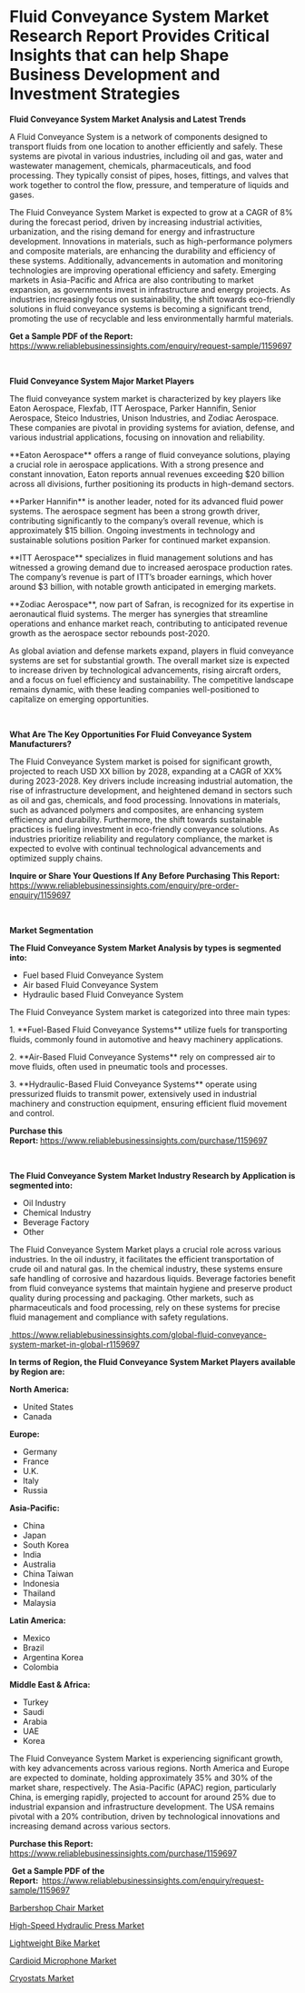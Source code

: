 <p><h1>Fluid Conveyance System Market Research Report Provides Critical Insights that can help Shape Business Development and Investment Strategies</h1></p><p><strong>Fluid Conveyance System Market Analysis and Latest Trends</strong></p>
<p><p>A Fluid Conveyance System is a network of components designed to transport fluids from one location to another efficiently and safely. These systems are pivotal in various industries, including oil and gas, water and wastewater management, chemicals, pharmaceuticals, and food processing. They typically consist of pipes, hoses, fittings, and valves that work together to control the flow, pressure, and temperature of liquids and gases.</p><p>The Fluid Conveyance System Market is expected to grow at a CAGR of 8% during the forecast period, driven by increasing industrial activities, urbanization, and the rising demand for energy and infrastructure development. Innovations in materials, such as high-performance polymers and composite materials, are enhancing the durability and efficiency of these systems. Additionally, advancements in automation and monitoring technologies are improving operational efficiency and safety. Emerging markets in Asia-Pacific and Africa are also contributing to market expansion, as governments invest in infrastructure and energy projects. As industries increasingly focus on sustainability, the shift towards eco-friendly solutions in fluid conveyance systems is becoming a significant trend, promoting the use of recyclable and less environmentally harmful materials.</p></p>
<p><strong>Get a Sample PDF of the Report:&nbsp;</strong> <a href="https://www.reliablebusinessinsights.com/enquiry/request-sample/1159697?utm_campaign=60&utm_medium=2&utm_source=Github&utm_content=ia&utm_term=05122024&utm_id=fluid-conveyance-system">https://www.reliablebusinessinsights.com/enquiry/request-sample/1159697</a></p>
<p>&nbsp;</p>
<p><strong>Fluid Conveyance System Major Market Players</strong></p>
<p><p>The fluid conveyance system market is characterized by key players like Eaton Aerospace, Flexfab, ITT Aerospace, Parker Hannifin, Senior Aerospace, Steico Industries, Unison Industries, and Zodiac Aerospace. These companies are pivotal in providing systems for aviation, defense, and various industrial applications, focusing on innovation and reliability.</p><p>**Eaton Aerospace** offers a range of fluid conveyance solutions, playing a crucial role in aerospace applications. With a strong presence and constant innovation, Eaton reports annual revenues exceeding $20 billion across all divisions, further positioning its products in high-demand sectors.</p><p>**Parker Hannifin** is another leader, noted for its advanced fluid power systems. The aerospace segment has been a strong growth driver, contributing significantly to the company’s overall revenue, which is approximately $15 billion. Ongoing investments in technology and sustainable solutions position Parker for continued market expansion.</p><p>**ITT Aerospace** specializes in fluid management solutions and has witnessed a growing demand due to increased aerospace production rates. The company’s revenue is part of ITT’s broader earnings, which hover around $3 billion, with notable growth anticipated in emerging markets.</p><p>**Zodiac Aerospace**, now part of Safran, is recognized for its expertise in aeronautical fluid systems. The merger has synergies that streamline operations and enhance market reach, contributing to anticipated revenue growth as the aerospace sector rebounds post-2020.</p><p>As global aviation and defense markets expand, players in fluid conveyance systems are set for substantial growth. The overall market size is expected to increase driven by technological advancements, rising aircraft orders, and a focus on fuel efficiency and sustainability. The competitive landscape remains dynamic, with these leading companies well-positioned to capitalize on emerging opportunities.</p></p>
<p>&nbsp;</p>
<p><strong>What Are The Key Opportunities For Fluid Conveyance System Manufacturers?</strong></p>
<p><p>The Fluid Conveyance System market is poised for significant growth, projected to reach USD XX billion by 2028, expanding at a CAGR of XX% during 2023-2028. Key drivers include increasing industrial automation, the rise of infrastructure development, and heightened demand in sectors such as oil and gas, chemicals, and food processing. Innovations in materials, such as advanced polymers and composites, are enhancing system efficiency and durability. Furthermore, the shift towards sustainable practices is fueling investment in eco-friendly conveyance solutions. As industries prioritize reliability and regulatory compliance, the market is expected to evolve with continual technological advancements and optimized supply chains.</p></p>
<p><strong>Inquire or Share Your Questions If Any Before Purchasing This Report:</strong> <a href="https://www.reliablebusinessinsights.com/enquiry/pre-order-enquiry/1159697?utm_campaign=60&utm_medium=2&utm_source=Github&utm_content=ia&utm_term=05122024&utm_id=fluid-conveyance-system">https://www.reliablebusinessinsights.com/enquiry/pre-order-enquiry/1159697</a></p>
<p>&nbsp;</p>
<p><strong>Market Segmentation</strong></p>
<p><strong>The Fluid Conveyance System Market Analysis by types is segmented into:</strong></p>
<p><ul><li>Fuel based Fluid Conveyance System</li><li>Air based Fluid Conveyance System</li><li>Hydraulic based Fluid Conveyance System</li></ul></p>
<p><p>The Fluid Conveyance System market is categorized into three main types: </p><p>1. **Fuel-Based Fluid Conveyance Systems** utilize fuels for transporting fluids, commonly found in automotive and heavy machinery applications. </p><p>2. **Air-Based Fluid Conveyance Systems** rely on compressed air to move fluids, often used in pneumatic tools and processes. </p><p>3. **Hydraulic-Based Fluid Conveyance Systems** operate using pressurized fluids to transmit power, extensively used in industrial machinery and construction equipment, ensuring efficient fluid movement and control.</p></p>
<p><strong>Purchase this Report:&nbsp;</strong><a href="https://www.reliablebusinessinsights.com/purchase/1159697?utm_campaign=60&utm_medium=2&utm_source=Github&utm_content=ia&utm_term=05122024&utm_id=fluid-conveyance-system">https://www.reliablebusinessinsights.com/purchase/1159697</a></p>
<p>&nbsp;</p>
<p><strong>The Fluid Conveyance System Market Industry Research by Application is segmented into:</strong></p>
<p><ul><li>Oil Industry</li><li>Chemical Industry</li><li>Beverage Factory</li><li>Other</li></ul></p>
<p><p>The Fluid Conveyance System Market plays a crucial role across various industries. In the oil industry, it facilitates the efficient transportation of crude oil and natural gas. In the chemical industry, these systems ensure safe handling of corrosive and hazardous liquids. Beverage factories benefit from fluid conveyance systems that maintain hygiene and preserve product quality during processing and packaging. Other markets, such as pharmaceuticals and food processing, rely on these systems for precise fluid management and compliance with safety regulations.</p></p>
<p><a href="https://www.reliablebusinessinsights.com/global-fluid-conveyance-system-market-in-global-r1159697?utm_campaign=60&utm_medium=2&utm_source=Github&utm_content=ia&utm_term=05122024&utm_id=fluid-conveyance-system">&nbsp;https://www.reliablebusinessinsights.com/global-fluid-conveyance-system-market-in-global-r1159697</a></p>
<p><strong>In terms of Region, the Fluid Conveyance System Market Players available by Region are:</strong></p>
<p>
    <p> <strong> North America: </strong>
        <ul>
            <li>United States</li>
            <li>Canada</li>
        </ul>
        </p> 
    <p> <strong> Europe: </strong>
        <ul>
            <li>Germany</li>
            <li>France</li>
            <li>U.K.</li>
            <li>Italy</li>
            <li>Russia</li>
        </ul>
        </p> 
    <p> <strong> Asia-Pacific: </strong>
        <ul>
            <li>China</li>
            <li>Japan</li>
            <li>South Korea</li>
            <li>India</li>
            <li>Australia</li>
            <li>China Taiwan</li>
            <li>Indonesia</li>
            <li>Thailand</li>
            <li>Malaysia</li>
        </ul>
        </p> 
    <p> <strong> Latin America: </strong>
        <ul>
            <li>Mexico</li>
            <li>Brazil</li>
            <li>Argentina Korea</li>
            <li>Colombia</li>
        </ul>
        </p> 
    <p> <strong> Middle East & Africa: </strong>
        <ul>
            <li>Turkey</li>
            <li>Saudi</li>
            <li>Arabia</li>
            <li>UAE</li>
            <li>Korea</li>
        </ul>
    </p>
    </p>
<p><p>The Fluid Conveyance System Market is experiencing significant growth, with key advancements across various regions. North America and Europe are expected to dominate, holding approximately 35% and 30% of the market share, respectively. The Asia-Pacific (APAC) region, particularly China, is emerging rapidly, projected to account for around 25% due to industrial expansion and infrastructure development. The USA remains pivotal with a 20% contribution, driven by technological innovations and increasing demand across various sectors.</p></p>
<p><strong>Purchase this Report: </strong><a href="https://www.reliablebusinessinsights.com/purchase/1159697?utm_campaign=60&utm_medium=2&utm_source=Github&utm_content=ia&utm_term=05122024&utm_id=fluid-conveyance-system">https://www.reliablebusinessinsights.com/purchase/1159697</a></p>
<p>&nbsp;<strong>Get a Sample PDF of the Report:&nbsp;&nbsp;</strong><a href="https://www.reliablebusinessinsights.com/enquiry/request-sample/1159697?utm_campaign=60&utm_medium=2&utm_source=Github&utm_content=ia&utm_term=05122024&utm_id=fluid-conveyance-system">https://www.reliablebusinessinsights.com/enquiry/request-sample/1159697</a></p>
<p><strong></strong></p>
<p><p><a href="https://www.linkedin.com/pulse/global-barbershop-chair-markets-growth-journey-current-size-124-pr78e?utm_campaign=60&utm_medium=2&utm_source=Github&utm_content=ia&utm_term=05122024&utm_id=fluid-conveyance-system">Barbershop Chair Market</a></p><p><a href="https://github.com/NargisHussain432/Market-Research-Report-List-1/blob/main/high-speed-hydraulic-press-market.md?utm_campaign=60&utm_medium=2&utm_source=Github&utm_content=ia&utm_term=05122024&utm_id=fluid-conveyance-system">High-Speed Hydraulic Press Market</a></p><p><a href="https://issuu.com/reportprime-2/docs/lightweight-bike-market-size-2030.pptx?utm_campaign=60&utm_medium=2&utm_source=Github&utm_content=ia&utm_term=05122024&utm_id=fluid-conveyance-system">Lightweight Bike Market</a></p><p><a href="https://issuu.com/reportprime-2/docs/cardioid-microphone-market-size-2030.pptx?utm_campaign=60&utm_medium=2&utm_source=Github&utm_content=ia&utm_term=05122024&utm_id=fluid-conveyance-system">Cardioid Microphone Market</a></p><p><a href="https://www.linkedin.com/pulse/cryostats-market-analysis-2024-2031-trends-share-growth-projected-mbzhe?utm_campaign=60&utm_medium=2&utm_source=Github&utm_content=ia&utm_term=05122024&utm_id=fluid-conveyance-system">Cryostats Market</a></p></p>